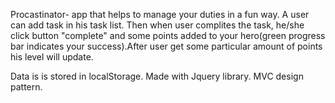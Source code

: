 Procastinator- app that helps to manage your duties in a fun way. A user can add task in his  task list. Then when user complites the task, he/she click button "complete" and some points added to your hero(green progress bar indicates your success).After user get some particular amount of points his level will update.

Data is is stored in localStorage.
Made with Jquery library.
MVC design pattern.
